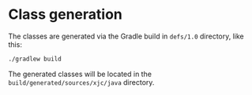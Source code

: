 # Class generation

The classes are generated via the Gradle build in `defs/1.0` directory, like this:

```sh
./gradlew build
```

The generated classes will be located in the `build/generated/sources/xjc/java` directory.
